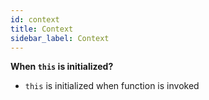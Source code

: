 ```yaml
---
id: context
title: Context
sidebar_label: Context
---
```


**When `this` is initialized?**

- `this` is initialized when function is invoked